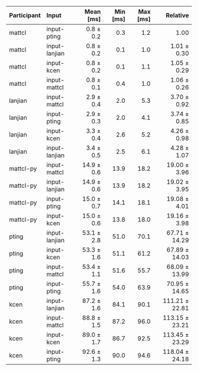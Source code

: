 | Participant | Input | Mean [ms] | Min [ms] | Max [ms] | Relative |
|:---|:---|---:|---:|---:|---:|
| mattcl | input-pting | 0.8 ± 0.2 | 0.3 | 1.2 | 1.00 |
| mattcl | input-lanjian | 0.8 ± 0.2 | 0.1 | 1.0 | 1.01 ± 0.30 |
| mattcl | input-kcen | 0.8 ± 0.2 | 0.1 | 1.1 | 1.05 ± 0.29 |
| mattcl | input-mattcl | 0.8 ± 0.1 | 0.4 | 1.0 | 1.06 ± 0.26 |
| lanjian | input-mattcl | 2.9 ± 0.4 | 2.0 | 5.3 | 3.70 ± 0.92 |
| lanjian | input-pting | 2.9 ± 0.3 | 2.0 | 4.1 | 3.74 ± 0.85 |
| lanjian | input-kcen | 3.3 ± 0.4 | 2.6 | 5.2 | 4.26 ± 0.98 |
| lanjian | input-lanjian | 3.4 ± 0.5 | 2.5 | 6.1 | 4.28 ± 1.07 |
| mattcl-py | input-mattcl | 14.9 ± 0.6 | 13.9 | 18.2 | 19.00 ± 3.96 |
| mattcl-py | input-lanjian | 14.9 ± 0.6 | 13.9 | 18.2 | 19.02 ± 3.95 |
| mattcl-py | input-pting | 15.0 ± 0.7 | 14.1 | 18.1 | 19.08 ± 4.01 |
| mattcl-py | input-kcen | 15.0 ± 0.6 | 13.8 | 18.0 | 19.16 ± 3.98 |
| pting | input-lanjian | 53.1 ± 2.8 | 51.0 | 70.1 | 67.71 ± 14.29 |
| pting | input-kcen | 53.3 ± 1.6 | 51.1 | 61.2 | 67.89 ± 14.03 |
| pting | input-mattcl | 53.4 ± 1.1 | 51.6 | 55.7 | 68.09 ± 13.99 |
| pting | input-pting | 55.7 ± 1.6 | 54.0 | 63.9 | 70.95 ± 14.65 |
| kcen | input-lanjian | 87.2 ± 1.6 | 84.1 | 90.1 | 111.21 ± 22.81 |
| kcen | input-mattcl | 88.8 ± 1.5 | 87.2 | 96.0 | 113.15 ± 23.21 |
| kcen | input-kcen | 89.0 ± 1.7 | 86.7 | 92.5 | 113.45 ± 23.29 |
| kcen | input-pting | 92.6 ± 1.3 | 90.0 | 94.6 | 118.04 ± 24.18 |
